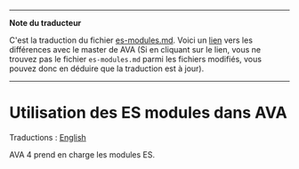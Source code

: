___
**Note du traducteur**

C'est la traduction du fichier [es-modules.md](https://github.com/avajs/ava/blob/main/docs/recipes/es-modules.md). Voici un [lien](https://github.com/avajs/ava/compare/f09742f7baab7d44a48f1e3cee8f4b22deecf6f4...main#diff-6dd0fb3751d5b8d129d7e5c516e1842107286df168e7c2a66a56ecb24be6c67f) vers les différences avec le master de AVA (Si en cliquant sur le lien, vous ne trouvez pas le fichier `es-modules.md` parmi les fichiers modifiés, vous pouvez donc en déduire que la traduction est à jour).
___
# Utilisation des ES modules dans AVA

Traductions : [English](https://github.com/avajs/ava/blob/main/docs/recipes/es-modules.md)

AVA 4 prend en charge les modules ES.
